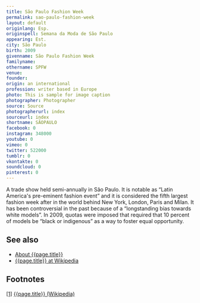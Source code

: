 ```yaml
---
title: São Paulo Fashion Week
permalink: sao-paulo-fashion-week
layout: default
originlang: Esp.
originspell: Semana da Moda de São Paulo
appearing: Est.
city: São Paulo
birth: 2009
givenname: São Paulo Fashion Week
familyname:
othername: SPFW
venue:
founder:
origin: an international
profession: writer based in Europe
photo: This is sample for image caption
photographer: Photographer
source: Source
photographerurl: index
sourceurl: index
shortname: SÃOPAULO
facebook: 0
instagram: 348000
youtube: 0
vimeo: 0
twitter: 522000
tumblr: 0
vkontakte: 0
soundcloud: 0
pinterest: 0
---
```


A trade show held semi-annually in São Paulo. It is notable as “Latin America's pre-eminent fashion event” and it is considered the fifth largest fashion week after in the world behind New York, London, Paris and Milan. It has been controversial in the past because of a “longstanding bias towards white models”. In 2009, quotas were imposed that required that 10 percent of models be “black or indigenous” as a way to foster equal opportunity.

## See also

+ [About {{page.title}}](index)
+ [{{page.title}} at Wikipedia](index)

## Footnotes

[[1]](#a1) <span id="f1"></span> [{{page.title}} (Wikipedia)](index)
